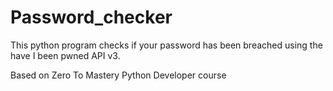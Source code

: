 # Password_checker
This python program checks if your password has been breached using the  have I been pwned API v3.


Based on Zero To Mastery Python Developer course
